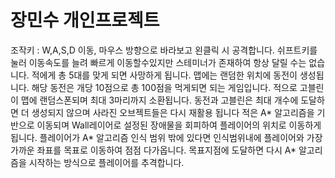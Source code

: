 # 장민수 개인프로젝트
 조작키 : W,A,S,D 이동, 마우스 방향으로 바라보고 왼클릭 시 공격합니다. 쉬프트키를 눌러 이동속도를 늘려 빠르게 이동할수있지만
 스테미너가 존재하여 항상 달릴 수는 없습니다. 적에게 총 5대를 맞게 되면 사망하게 됩니다.
 맵에는 랜덤한 위치에 동전이 생성됩니다. 해당 동전은 개당 10점으로 총 100점을 먹게되면 되는 게임입니다.
 적으로 고블린이 맵에 랜덤스폰되며 최대 3마리까지 소환됩니다.
 동전과 고블린은 최대 개수에 도달하면 더 생성되지 않으며 사라진 오브젝트들은 다시 재활용 됩니다
 적은 A* 알고리즘을 기반으로 이동되며 Wall레이어로 설정된 장애물을 회피하여 플레이어의 위치로 이동하게됩니다. 플레이어가 A* 알고리즘
 인식 범위 밖에 있다면 인식범위내에 플레이어와 가장 가까운 좌표를 목표로 이동하여 점점 다가옵니다. 목표지점에 도달하면 다시 A* 알고리즘을 시작하는 방식으로 플레이어를 추격합니다.
